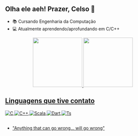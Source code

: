 ## Olha ele aeh! Prazer, Celso 👋
- 📚 Cursando Engenharia da Computação
- 💻 Atualmente aprendendo/aprofundando em C/C++
<div align="center">
  <a href="https://github.com/celzin">
  <img height="160em" src="https://github-readme-stats.vercel.app/api?username=celzin&show_icons=true&theme=dark&include_all_commits=true&count_private=true"/>
  <img height="160em" src="https://github-readme-stats.vercel.app/api/top-langs/?username=celzin&layout=compact&langs_count=7&theme=dark"/>
</div>
  
## Linguagens que tive contato

<div style="display: inline_block">
  <img align="center" alt="C" src="https://img.shields.io/badge/C-00599C?style=for-the-badge&logo=c&logoColor=white" />
  <img align="center" alt="C++" src="https://img.shields.io/badge/C%2B%2B-00599C?style=for-the-badge&logo=c%2B%2B&logoColor=white" />
  <img align="center" alt="Scala" src="https://img.shields.io/badge/Scala-DC322F?style=for-the-badge&logo=scala&logoColor=white" />
  <img align="center" alt="Dart" src="https://img.shields.io/badge/Dart-0175C2?style=for-the-badge&logo=dart&logoColor=white" />
  <img align="center" alt="Ts" src="https://img.shields.io/badge/TypeScript-007ACC?style=for-the-badge&logo=typescript&logoColor=white" />
</div><br/>
  
- "Anything that can go wrong... will go wrong"
